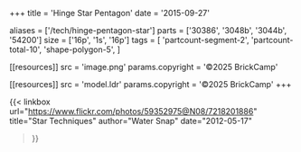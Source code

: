 +++
title = 'Hinge Star Pentagon'
date  = '2015-09-27'

aliases = ['/tech/hinge-pentagon-star']
parts = ['30386', '3048b', '3044b', '54200']
size  = ['16p', '1s', '16p']
tags  = [
  'partcount-segment-2',
  'partcount-total-10',
  'shape-polygon-5',
]

[[resources]]
src              = 'image.png'
params.copyright = '©2025 BrickCamp'

[[resources]]
src              = 'model.ldr'
params.copyright = '©2025 BrickCamp'
+++

{{< linkbox
    url="https://www.flickr.com/photos/59352975@N08/7218201886"
    title="Star Techniques"
    author="Water Snap"
    date="2012-05-17"
>}}
